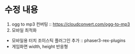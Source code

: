 # 수정 내용

1. ogg to mp3 컨버팅 :: https://cloudconvert.com/ogg-to-mp3
2. 모바일 최적화

- 모바일용 터치 조이스틱 플러그인 추가 :: phaser3-rex-plugins
- 게임화면 width, height 반응형
